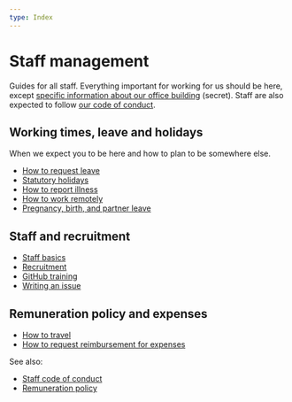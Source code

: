 ```yaml
---
type: Index
---
```


# Staff management

Guides for all staff. Everything important for working for us should be here, except [specific information about our office building](https://docs.google.com/document/d/1KJx7p1ep8MEYQ6YmQc4iJesLCRP8UmGAHL3PiZBs-GE/edit) (secret). Staff are also expected to follow [our code of conduct](../../CODE_OF_CONDUCT.md).

## Working times, leave and holidays

When we expect you to be here and how to plan to be somewhere else.

* [How to request leave](leave.md)
* [Statutory holidays](../../organization/yearly-schedule.md)
* [How to report illness](sickness.md)
* [How to work remotely](remote-working.md)
* [Pregnancy, birth, and partner leave](parental-leave.md)

## Staff and recruitment

* [Staff basics](../../contributor-guides/for-staff.md)
* [Recruitment](../recruitment/hiring-process.md)
* [GitHub training](../trainings/github-for-newcomers.md)
* [Writing an issue](../trainings/writing-issues.md)

## Remuneration policy and expenses

* [How to travel](travel.md)
* [How to request reimbursement for expenses](expense.md)

See also:

* [Staff code of conduct](../../organization/staff-code-of-conduct.md)
* [Remuneration policy](../../organization/remuneration-policy.md)
